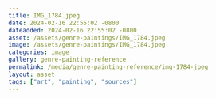 ```yaml
---
title: IMG_1784.jpeg
date: 2024-02-16 22:55:02 -0800
dateadded: 2024-02-16 22:55:02 -0800
asset: /assets/genre-paintings/IMG_1784.jpeg
image: /assets/genre-paintings/IMG_1784.jpeg
categories: image
gallery: genre-painting-reference
permalink: /media/genre-painting-reference/img-1784-jpeg
layout: asset
tags: ["art", "painting", "sources"]
--- 
```

